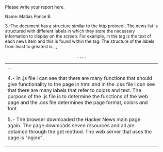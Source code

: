 Please write your report here.

Name: Matías Ponce B.

3.-The document has a structure similar to the http protocol.
The news list is structured with different labels in which they store the necessary information to display on the screen. For example, in the <a> tag is the text of each news item and this is found within the <td> tag.
The structure of the labels from least to greatest is <head>, <body>, <center>, <table>, <tbody>, <tr>, <td>, <a>.

4.- In .js file I can see that there are many functions that should give functionality to the page in html and in the .css file I can see that there are many labels that refer to colors and text.
The purpose of the .js file is to determine the functions of the web page and the .css file determines the page format, colors and font.

5.- The browser downloaded the Hacker News main page again. The page downloads seven resources and all are obtained through the get method.
The web server that uses the page is "nginx".